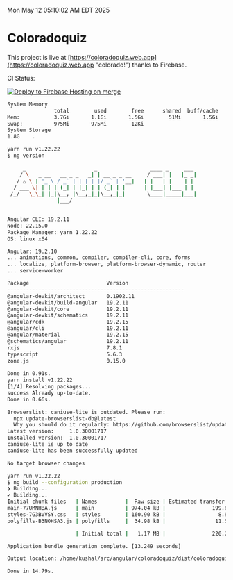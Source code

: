Mon May 12 05:10:02 AM EDT 2025

# Coloradoquiz


This project is live at [https://coloradoquiz.web.app](https://coloradoquiz.web.app "colorado!") thanks to Firebase.

CI Status: 

[![Deploy to Firebase Hosting on merge](https://github.com/teamkushal/coloradoquiz/actions/workflows/firebase-hosting-merge.yml/badge.svg)](https://github.com/teamkushal/coloradoquiz/actions/workflows/firebase-hosting-merge.yml)

```bash
System Memory
               total        used        free      shared  buff/cache   available
Mem:           3.7Gi       1.1Gi       1.5Gi        51Mi       1.5Gi       2.7Gi
Swap:          975Mi       975Mi        12Ki
System Storage
1.8G	.
```
```bash
yarn run v1.22.22
$ ng version

     _                      _                 ____ _     ___
    / \   _ __   __ _ _   _| | __ _ _ __     / ___| |   |_ _|
   / △ \ | '_ \ / _` | | | | |/ _` | '__|   | |   | |    | |
  / ___ \| | | | (_| | |_| | | (_| | |      | |___| |___ | |
 /_/   \_\_| |_|\__, |\__,_|_|\__,_|_|       \____|_____|___|
                |___/
    

Angular CLI: 19.2.11
Node: 22.15.0
Package Manager: yarn 1.22.22
OS: linux x64

Angular: 19.2.10
... animations, common, compiler, compiler-cli, core, forms
... localize, platform-browser, platform-browser-dynamic, router
... service-worker

Package                         Version
---------------------------------------------------------
@angular-devkit/architect       0.1902.11
@angular-devkit/build-angular   19.2.11
@angular-devkit/core            19.2.11
@angular-devkit/schematics      19.2.11
@angular/cdk                    19.2.15
@angular/cli                    19.2.11
@angular/material               19.2.15
@schematics/angular             19.2.11
rxjs                            7.8.1
typescript                      5.6.3
zone.js                         0.15.0
    
Done in 0.91s.
yarn install v1.22.22
[1/4] Resolving packages...
success Already up-to-date.
Done in 0.66s.
```
```bash
Browserslist: caniuse-lite is outdated. Please run:
  npx update-browserslist-db@latest
  Why you should do it regularly: https://github.com/browserslist/update-db#readme
Latest version:     1.0.30001717
Installed version:  1.0.30001717
caniuse-lite is up to date
caniuse-lite has been successfully updated

No target browser changes
```
```bash
yarn run v1.22.22
$ ng build --configuration production
❯ Building...
✔ Building...
Initial chunk files   | Names         |  Raw size | Estimated transfer size
main-77UMNHBA.js      | main          | 974.04 kB |               199.81 kB
styles-7G3BVVSY.css   | styles        | 160.90 kB |                 8.89 kB
polyfills-B3NOHSA3.js | polyfills     |  34.98 kB |                11.52 kB

                      | Initial total |   1.17 MB |               220.22 kB

Application bundle generation complete. [13.249 seconds]

Output location: /home/kushal/src/angular/coloradoquiz/dist/coloradoquiz

Done in 14.79s.
```

